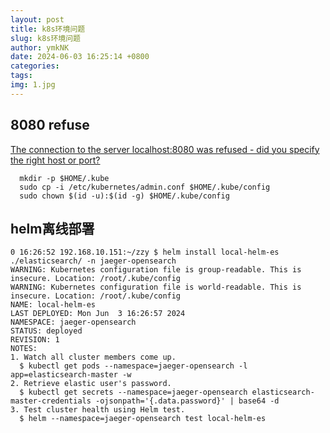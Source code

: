 ```yaml
---
layout: post
title: k8s环境问题
slug: k8s环境问题
author: ymkNK
date: 2024-06-03 16:25:14 +0800
categories: 
tags: 
img: 1.jpg
---
```


## 8080 refuse

[The connection to the server localhost:8080 was refused - did you specify the right host or port?](https://discuss.kubernetes.io/t/the-connection-to-the-server-localhost-8080-was-refused-did-you-specify-the-right-host-or-port/1464)
```shell
  mkdir -p $HOME/.kube
  sudo cp -i /etc/kubernetes/admin.conf $HOME/.kube/config
  sudo chown $(id -u):$(id -g) $HOME/.kube/config
```

## helm离线部署

```shell
0 16:26:52 192.168.10.151:~/zzy $ helm install local-helm-es ./elasticsearch/ -n jaeger-opensearch
WARNING: Kubernetes configuration file is group-readable. This is insecure. Location: /root/.kube/config
WARNING: Kubernetes configuration file is world-readable. This is insecure. Location: /root/.kube/config
NAME: local-helm-es
LAST DEPLOYED: Mon Jun  3 16:26:57 2024
NAMESPACE: jaeger-opensearch
STATUS: deployed
REVISION: 1
NOTES:
1. Watch all cluster members come up.
  $ kubectl get pods --namespace=jaeger-opensearch -l app=elasticsearch-master -w
2. Retrieve elastic user's password.
  $ kubectl get secrets --namespace=jaeger-opensearch elasticsearch-master-credentials -ojsonpath='{.data.password}' | base64 -d
3. Test cluster health using Helm test.
  $ helm --namespace=jaeger-opensearch test local-helm-es
```

